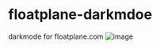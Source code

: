 # floatplane-darkmdoe
darkmode for floatplane.com
![image](https://github.com/izmystic/floatplane-darkmode/assets/72127044/d457236e-d723-4190-bcbf-c751809cd767)
